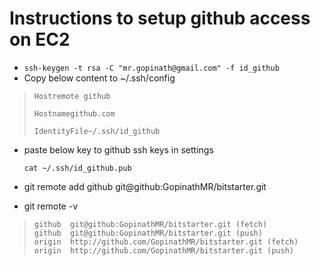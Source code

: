 # Instructions to setup github access on EC2 #

- `ssh-keygen -t rsa -C "mr.gopinath@gmail.com" -f id_github`
- Copy below content to ~/.ssh/config

>     Hostremote github
>     
>     Hostnamegithub.com
>     
>     IdentityFile~/.ssh/id_github
    
- paste below key to github ssh keys in settings

	`cat ~/.ssh/id_github.pub`  




- git remote add github git@github:GopinathMR/bitstarter.git



- git remote -v

>     github  git@github:GopinathMR/bitstarter.git (fetch)
>     github  git@github:GopinathMR/bitstarter.git (push)
>     origin  http://github.com/GopinathMR/bitstarter.git (fetch)
>     origin  http://github.com/GopinathMR/bitstarter.git (push)

